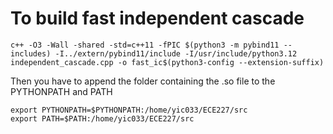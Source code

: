 # To build fast independent cascade
```
c++ -O3 -Wall -shared -std=c++11 -fPIC $(python3 -m pybind11 --includes) -I../extern/pybind11/include -I/usr/include/python3.12  independent_cascade.cpp -o fast_ic$(python3-config --extension-suffix)
```
Then you have to append the folder containing the .so file to the PYTHONPATH and PATH
```
export PYTHONPATH=$PYTHONPATH:/home/yic033/ECE227/src
export PATH=$PATH:/home/yic033/ECE227/src
```